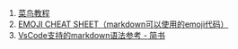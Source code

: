1. [菜鸟教程](https://www.runoob.com/markdown/md-tutorial.html)
2. [EMOJI CHEAT SHEET（markdown可以使用的emoji代码）](https://www.webfx.com/tools/emoji-cheat-sheet/)
3. [VsCode支持的markdown语法参考 - 简书](https://www.jianshu.com/p/fd761fc43753)